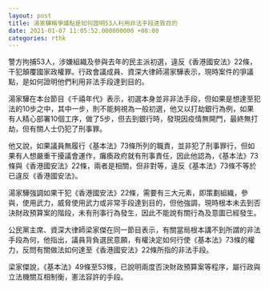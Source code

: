 ```yaml
---
layout: post
title: 湯家驊稱爭議點是如何證明53人利用非法手段達致目的
date: 2021-01-07 11:05:52.000000000 +08:00
categories: rthk
---
```


警方拘捕53人，涉嫌組織及參與去年的民主派初選，違反《香港國安法》22條，干犯顛覆國家政權罪。行政會議成員、資深大律師湯家驊表示，現時案件的爭議點，是如何證明他們利用非法手段達到目的。

湯家驊在本台節目《千禧年代》表示，初選本身並非非法手段，但如果是想達至犯法的10步之中，其中一步，則不能夠視為一般初選，他又以打劫銀行為例，如果有人精心部署10個工序，做了5步，但去到銀行時，發現因疫情無開門，最終無打劫，但有關人士仍犯了刑事罪。

他又說，如果議員無履行《基本法》73條所列的職責，並非犯了刑事罪行，但如果有人想嚴重干擾議會運作，癱瘓政府就有刑事責任，因此他認為，《基本法》73條與《香港國安法》22條，兩者是相關，但非對等，違反《基本法》73條不等於已違反《香港國安法》。

湯家驊強調如果干犯《香港國安法》22條，需要有三大元素，即策劃組織，參與，使用武力，威脅使用武力或非常手段達到目的，但他強調，現時根本未去到否決財政預算案的階段，未有刑事行為發生，因此不能說有關行為及意圖已經發生。

公民黨主席、資深大律師梁家傑在同一節目表示，有關當局根本講不到所謂的非法手段為何，他指出，議員背負選民意願，有權決定如何行使《基本法》73條的權力，反問有關做法如何達至《香港國安法》22條所指的非法手段。

梁家傑說，《基本法》49條至53條，已說明兩度否決財政預算案等程序，屬行政與立法機關互相制衡，憲法容許的手段。
